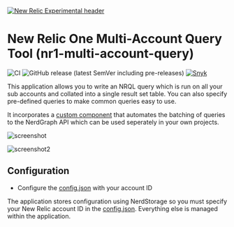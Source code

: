 [![New Relic Experimental header](https://github.com/newrelic/open-source-office/raw/master/examples/categories/images/Experimental.png)](https://github.com/newrelic/open-source-office/blob/master/examples/categories/index.md#category-new-relic-experimental)

# New Relic One Multi-Account Query Tool (nr1-multi-account-query)

![CI](https://github.com/newrelic-experimental/nr1-multi-account-query/workflows/CI/badge.svg) ![GitHub release (latest SemVer including pre-releases)](https://img.shields.io/github/v/release/newrelic-experimental/nr1-multi-account-query?include_prereleases&sort=semver) [![Snyk](https://snyk.io/test/github/newrelic-experimental/nr1-multi-account-query/badge.svg)](https://snyk.io/test/github/newrelic-experimental/nr1-multi-account-query)

This application allows you to write an NRQL query which is run on all your sub accounts and collated into a single result set table. You can also specify pre-defined queries to make common queries easy to use.

It incorporates a [custom component](components/AccountrNRQL/index.js) that automates the batching of queries to the NerdGraph API which can be used seperately in your own projects.

![screenshot](gfx/screenshot.png)



![screenshot2](gfx/screenshot2.png)



## Configuration

- Configure the [config.json](config.json) with your account ID

The application stores configuration using NerdStorage so you must specify your New Relic account ID in the [config.json](config.json). Everything else is managed within the application.



